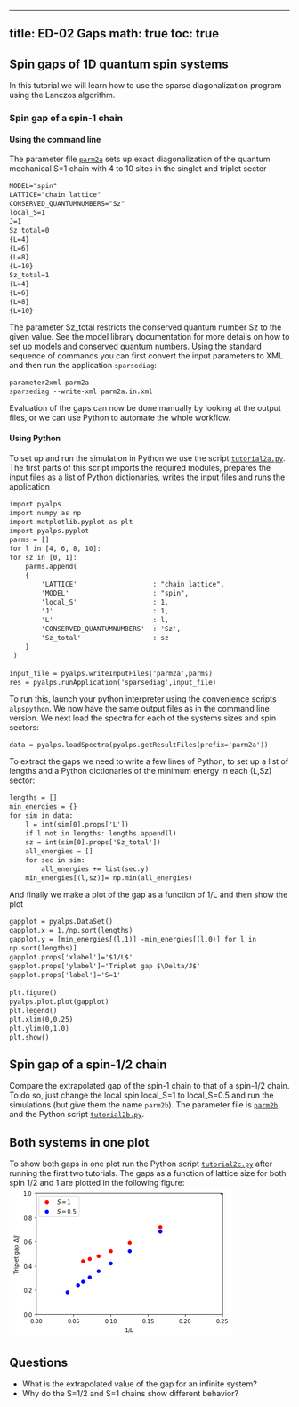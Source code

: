 
---
title: ED-02 Gaps
math: true
toc: true
---

## Spin gaps of 1D quantum spin systems

In this tutorial we will learn how to use the sparse diagonalization program using the Lanczos algorithm.

### Spin gap of a spin-1 chain

#### Using the command line
The parameter file <a href="../codes/ed-02-gaps/parm2a" download>`parm2a`</a> sets up exact diagonalization of the quantum mechanical S=1 chain with 4 to 10 sites in the singlet and triplet sector

    MODEL="spin"
    LATTICE="chain lattice"
    CONSERVED_QUANTUMNUMBERS="Sz"
    local_S=1
    J=1
    Sz_total=0
    {L=4}
    {L=6}
    {L=8}
    {L=10}
    Sz_total=1
    {L=4}
    {L=6}
    {L=8}
    {L=10}
    
The parameter Sz_total restricts the conserved quantum number Sz to the given value. See the model library documentation for more details on how to set up models and conserved quantum numbers.
Using the standard sequence of commands you can first convert the input parameters to XML and then run the application `sparsediag`:

    parameter2xml parm2a
    sparsediag --write-xml parm2a.in.xml
    
Evaluation of the gaps can now be done manually by looking at the output files, or we can use Python to automate the whole workflow.

#### Using Python
To set up and run the simulation in Python we use the script <a href="../codes/ed-02-gaps/tutorial2a.py" download>`tutorial2a.py`</a>. The first parts of this script imports the required modules, prepares the input files as a list of Python dictionaries, writes the input files and runs the application

    import pyalps
    import numpy as np
    import matplotlib.pyplot as plt
    import pyalps.pyplot
    parms = []
    for l in [4, 6, 8, 10]:
    for sz in [0, 1]:
        parms.append(
        { 
            'LATTICE'                   : "chain lattice", 
            'MODEL'                     : "spin",
            'local_S'                   : 1,
            'J'                         : 1,
            'L'                         : l,
            'CONSERVED_QUANTUMNUMBERS'  : 'Sz',
            'Sz_total'                  : sz
        }
     )
     
    input_file = pyalps.writeInputFiles('parm2a',parms)
    res = pyalps.runApplication('sparsediag',input_file)
    
To run this, launch your python interpreter using the convenience scripts `alpspython`. We now have the same output files as in the command line version.
We next load the spectra for each of the systems sizes and spin sectors:

    data = pyalps.loadSpectra(pyalps.getResultFiles(prefix='parm2a'))
    
To extract the gaps we need to write a few lines of Python, to set up a list of lengths and a Python dictionaries of the minimum energy in each (L,Sz) sector:

    lengths = []
    min_energies = {}
    for sim in data:
        l = int(sim[0].props['L'])
        if l not in lengths: lengths.append(l)
        sz = int(sim[0].props['Sz_total'])
        all_energies = []
        for sec in sim:
            all_energies += list(sec.y)
        min_energies[(l,sz)]= np.min(all_energies)
 
And finally we make a plot of the gap as a function of 1/L and then show the plot
    
    gapplot = pyalps.DataSet()
    gapplot.x = 1./np.sort(lengths)
    gapplot.y = [min_energies[(l,1)] -min_energies[(l,0)] for l in np.sort(lengths)]  
    gapplot.props['xlabel']='$1/L$'
    gapplot.props['ylabel']='Triplet gap $\Delta/J$'
    gapplot.props['label']='S=1'

    plt.figure()
    pyalps.plot.plot(gapplot)
    plt.legend()
    plt.xlim(0,0.25)
    plt.ylim(0,1.0)
    plt.show()

## Spin gap of a spin-1/2 chain

Compare the extrapolated gap of the spin-1 chain to that of a spin-1/2 chain. To do so, just change the local spin local_S=1 to local_S=0.5 and run the simulations (but give them the name `parm2b`). The parameter file is <a href="../codes/ed-02-gaps/parm2b" download>`parm2b`</a> and the Python script <a href="../codes/ed-02-gaps/tutorial2b.py" download>`tutorial2b.py`</a>.

## Both systems in one plot                                                     

To show both gaps in one plot run the Python script <a href="../codes/ed-02-gaps/tutorial2c.py" download>`tutorial2c.py`</a> after running the first two tutorials.
The gaps as a function of lattice size for both spin 1/2 and 1 are plotted in the following figure:
![](figs/spingaps.png)

## Questions

- What is the extrapolated value of the gap for an infinite system?
- Why do the S=1/2 and S=1 chains show different behavior?
